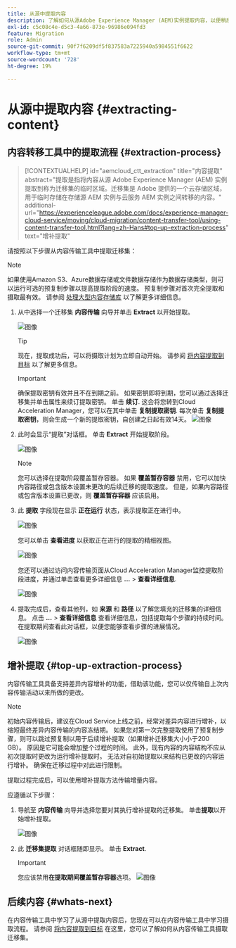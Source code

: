 ```yaml
---
title: 从源中提取内容
description: 了解如何从源Adobe Experience Manager (AEM)实例提取内容，以便稍后将其传输到Cloud ServiceAEM实例。
exl-id: c5c08c4e-d5c3-4a66-873e-96986e094fd3
feature: Migration
role: Admin
source-git-commit: 90f7f6209df5f837583a7225940a5984551f6622
workflow-type: tm+mt
source-wordcount: '728'
ht-degree: 19%

---
```


# 从源中提取内容 {#extracting-content}

## 内容转移工具中的提取流程 {#extraction-process}

>[!CONTEXTUALHELP]
>id="aemcloud_ctt_extraction"
>title="内容提取"
>abstract="提取是指将内容从源 Adobe Experience Manager (AEM) 实例提取到称为迁移集的临时区域。迁移集是 Adobe 提供的一个云存储区域，用于临时存储在存储源 AEM 实例与云服务 AEM 实例之间转移的内容。"
>additional-url="https://experienceleague.adobe.com/docs/experience-manager-cloud-service/moving/cloud-migration/content-transfer-tool/using-content-transfer-tool.html?lang=zh-Hans#top-up-extraction-process" text="增补提取"


请按照以下步骤从内容传输工具中提取迁移集：

>[!NOTE]
>如果使用Amazon S3、Azure数据存储或文件数据存储作为数据存储类型，则可以运行可选的预复制步骤以提高提取阶段的速度。 预复制步骤对首次完全提取和摄取最有效。 请参阅 [处理大型内容存储库](/help/journey-migration/content-transfer-tool/using-content-transfer-tool/handling-large-content-repositories.md) 以了解更多详细信息。

1. 从中选择一个迁移集 **内容传输** 向导并单击 **Extract** 以开始提取。

   ![图像](/help/journey-migration/content-transfer-tool/assets-ctt/cttcam12.png)

   >[!TIP]
   >现在，提取成功后，可以将摄取计划为立即自动开始。 请参阅 [将内容提取到目标](/help/journey-migration/content-transfer-tool/using-content-transfer-tool/ingesting-content.md) 以了解更多信息。

   >[!IMPORTANT]
   >
   >确保提取密钥有效并且不在到期之前。 如果密钥即将到期，您可以通过选择迁移集并单击属性来续订提取密钥。 单击 **续订**. 这会将您转到Cloud Acceleration Manager，您可以在其中单击 **复制提取密钥**. 每次单击 **复制提取密钥**，则会生成一个新的提取密钥，自创建之日起有效14天。
   >![图像](/help/journey-migration/content-transfer-tool/assets-ctt/cttcam13.png)

1. 此时会显示“提取”对话框。 单击 **Extract** 开始提取阶段。

   ![图像](/help/journey-migration/content-transfer-tool/assets-ctt/cttcam14b.png)

   >[!NOTE]
   >您可以选择在提取阶段覆盖暂存容器。 如果 **覆盖暂存容器** 禁用，它可以加快内容路径或包含版本设置未更改的后续迁移的提取速度。 但是，如果内容路径或包含版本设置已更改，则 **覆盖暂存容器** 应该启用。

1. 此 **提取** 字段现在显示 **正在运行** 状态，表示提取正在进行中。

   ![图像](/help/journey-migration/content-transfer-tool/assets-ctt/cttcam15.png)

   您可以单击 **查看进度** 以获取正在进行的提取的精细视图。

   ![图像](/help/journey-migration/content-transfer-tool/assets-ctt/cttcam16.png)

   您还可以通过访问内容传输页面从Cloud Acceleration Manager监控提取阶段进度，并通过单击查看更多详细信息 **...** > **查看详细信息**.

   ![图像](/help/journey-migration/content-transfer-tool/assets-ctt/cttcam17.png)

1. 提取完成后，查看其他列，如 **来源** 和 **路径** 以了解您填充的迁移集的详细信息。 点击 **...** > **查看详细信息** 查看详细信息，包括提取每个步骤的持续时间。 在提取期间查看此对话框，以便您能够查看步骤的进展情况。

   ![图像](/help/journey-migration/content-transfer-tool/assets-ctt/cttcam18b.png)


## 增补提取 {#top-up-extraction-process}

内容传输工具具备支持差异内容增补的功能，借助该功能，您可以仅传输自上次内容传输活动以来所做的更改。

>[!NOTE]
>初始内容传输后，建议在Cloud Service上线之前，经常对差异内容进行增补，以缩短最终差异内容传输的内容冻结期。 如果您对第一次完整提取使用了预复制步骤，则可以跳过预复制以用于后续增补提取（如果增补迁移集大小小于200 GB）。 原因是它可能会增加整个过程的时间。
>此外，现有内容的内容结构不应从初次提取时更改为运行增补提取时。 无法对自初始提取以来结构已更改的内容运行增补。 确保在迁移过程中对此进行限制。

提取过程完成后，可以使用增补提取方法传输增量内容。

应遵循以下步骤：

1. 导航至 **内容传输** 向导并选择您要对其执行增补提取的迁移集。 单击&#x200B;**提取**&#x200B;以开始增补提取。

   ![图像](/help/journey-migration/content-transfer-tool/assets-ctt/cttcam19.png)

1. 此 **迁移集提取** 对话框随即显示。 单击 **Extract**.

   >[!IMPORTANT]
   >您应该禁用&#x200B;**在提取期间覆盖暂存容器**选项。
   >![图像](/help/journey-migration/content-transfer-tool/assets-ctt/cttcam20.png)


## 后续内容 {#whats-next}

在内容传输工具中学习了从源中提取内容后，您现在可以在内容传输工具中学习摄取流程。 请参阅 [将内容提取到目标](/help/journey-migration/content-transfer-tool/using-content-transfer-tool/ingesting-content.md) 在这里，您可以了解如何从内容传输工具摄取迁移集。
